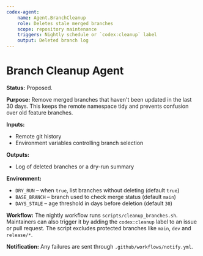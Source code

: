 ```yaml
---
codex-agent:
    name: Agent.BranchCleanup
    role: Deletes stale merged branches
    scope: repository maintenance
    triggers: Nightly schedule or `codex:cleanup` label
    output: Deleted branch log
---
```


# Branch Cleanup Agent

**Status:** Proposed.

**Purpose:** Remove merged branches that haven't been updated in the last 30 days.
This keeps the remote namespace tidy and prevents confusion over old feature
branches.

**Inputs:**

-   Remote git history
-   Environment variables controlling branch selection

**Outputs:**

-   Log of deleted branches or a dry-run summary

**Environment:**

-   `DRY_RUN` – when `true`, list branches without deleting (default `true`)
-   `BASE_BRANCH` – branch used to check merge status (default `main`)
-   `DAYS_STALE` – age threshold in days before deletion (default `30`)

**Workflow:**
The nightly workflow runs `scripts/cleanup_branches.sh`. Maintainers can also
trigger it by adding the `codex:cleanup` label to an issue or pull request.
The script excludes protected branches like `main`, `dev` and `release/*`.

**Notification:** Any failures are sent through `.github/workflows/notify.yml`.
